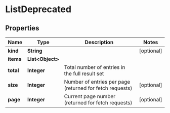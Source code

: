 

# ListDeprecated


## Properties

Name | Type | Description | Notes
------------ | ------------- | ------------- | -------------
**kind** | **String** |  |  [optional]
**items** | **List&lt;Object&gt;** |  | 
**total** | **Integer** | Total number of entries in the full result set | 
**size** | **Integer** | Number of entries per page (returned for fetch requests) |  [optional]
**page** | **Integer** | Current page number (returned for fetch requests) |  [optional]



